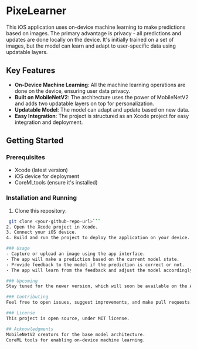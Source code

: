 # PixeLearner

This iOS application uses on-device machine learning to make predictions based on images. The primary advantage is privacy - all predictions and updates are done locally on the device. It's initially trained on a set of images, but the model can learn and adapt to user-specific data using updatable layers.

## Key Features

- **On-Device Machine Learning**: All the machine learning operations are done on the device, ensuring user data privacy.
- **Built on MobileNetV2**: The architecture uses the power of MobileNetV2 and adds two updatable layers on top for personalization.
- **Updatable Model**: The model can adapt and update based on new data.
- **Easy Integration**: The project is structured as an Xcode project for easy integration and deployment.

## Getting Started

### Prerequisites

- Xcode (latest version)
- iOS device for deployment
- CoreMLtools (ensure it's installed)

### Installation and Running

1. Clone this repository:
```bash
 git clone <your-github-repo-url>```
2. Open the Xcode project in Xcode.
3. Connect your iOS device.
4. Build and run the project to deploy the application on your device.

### Usage
- Capture or upload an image using the app interface.
- The app will make a prediction based on the current model state.
- Provide feedback to the model if the prediction is correct or not.
- The app will learn from the feedback and adjust the model accordingly for better future predictions.

### Upcoming
Stay tuned for the newer version, which will soon be available on the App Store!

### Contributing
Feel free to open issues, suggest improvements, and make pull requests. Your contributions are welcome!

### License
This project is open source, under MIT license.

## Acknowledgments
MobileNetV2 creators for the base model architecture.
CoreML tools for enabling on-device machine learning.
